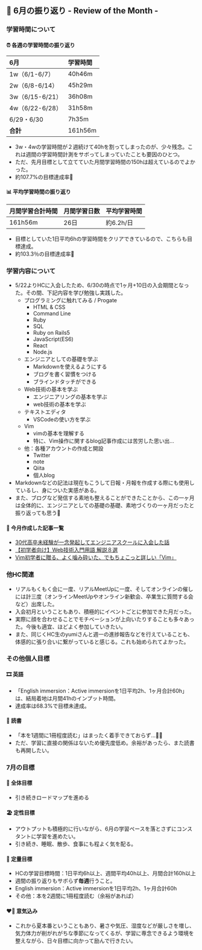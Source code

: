 ## 📆 6月の振り返り - Review of the Month -
### 学習時間について
#### ⏰ 各週の学習時間の振り返り
  
| 6月 | 学習時間 |
|:----|:-------|
|1w（6/1-6/7）|40h46m|
|2w（6/8-6/14）|45h29m|
|3w（6/15-6/21）|36h08m|
|4w（6/22-6/28）|31h58m|
|6/29・6/30|7h35m|
|**合計**|161h56m|

- 3w・4wの学習時間が２週続けて40hを割ってしまったのが、少々残念。これは週間の学習時間計測をサボってしまっていたことも要因のひとつ。 
- ただ、先月目標として立てていた月間学習時間の150hは超えているのでよかった。
- 約107.7%の目標達成率💮
#### 📊 平均学習時間の振り返り

|月間学習合計時間|月間学習日数|平均学習時間|
|:----|:-------|:-------|
|161h56m|26日|約6.2h/日|

- 目標としていた1日平均6hの学習時間をクリアできているので、こちらも目標達成。
- 約103.3％の目標達成率💮

### 学習内容について
- 5/22よりHCに入会したため、6/30の時点で1ヶ月+10日の入会期間となった。その間、下記内容を学び勉強し実践した。
  - プログラミングに触れてみる / Progate
    - HTML & CSS
    - Command Line
    - Ruby
    - SQL
    - Ruby on Rails5
    - JavaScript(ES6)
    - React
    - Node.js
  - エンジニアとしての基礎を学ぶ
    - Markdownを使えるようにする
    - ブログを書く習慣をつける
    - ブラインドタッチができる
  - Web技術の基本を学ぶ
    - エンジニアリングの基本を学ぶ
    - web技術の基本を学ぶ
  - テキストエディタ
    - VSCodeの使い方を学ぶ
  - Vim
    - vimの基本を理解する
    - 特に、Vim操作に関するblog記事作成には苦労した思い出...
  - 他：各種アカウントの作成と開設
    - Twitter
    - note
    - Qiita
    - 個人blog
- Markdownなどの記法は現在もこうして日報・月報を作成する際にも使用しているし、身についた実感がある。
- また、ブログなど発信する素地も整えることができたことから、この一ヶ月は全体的に、エンジニアとしての基礎の基礎、素地づくりの一ヶ月だったと振り返っても思う🌱
#### 📝 今月作成した記事一覧
- [30代高卒未経験が一念発起してエンジニアスクールに入会した話](https://qiita.com/mimimi_zomy/items/2c5d55022eed9a477587)
- [【初学者向け】Web技術入門用語 解説８選](https://qiita.com/mimimi_zomy/items/a83712d82ebb7a62f0d5)
- [Vim初学者に贈る、よく噛み砕いた、でもちょこっと詳しい「Vim」](https://zomy-blog.com/2023/06/26/vim-biggner/)
    
### 他HC関連
- リアルもくもく会に一度、リアルMeetUpに一度、そしてオンラインの催しには計三度（オンラインMeetUpやオンライン新歓会、卒業生に質問する会など）出席した。
- 入会初月ということもあり、積極的にイベントごとに参加できた月だった。
- 実際に顔を合わせることでモチベーションが上向いたりすることも多々あった。今後も適宜、ほどよく参加していきたい。
- また、同じくHC生のyumiさんと週一の進捗報告などを行えていることも、体感的に張り合いに繋がっていると感じる。これも始められてよかった。
### その他個人目標
#### 🎞️ 英語
- 「English immersion：Active immersionを1日平均2h、1ヶ月合計60h」は、結局着地は月間41hのインプット時間。
- 達成率は68.3%で目標未達成。
#### 📖 読書
- 「本を1週間に1冊程度読む」はまったく着手できておらず…🤦‍♀️
- ただ、学習に直接の関係はないため優先度低め。余裕があったら、また読書も再開したい。
### 7月の目標
#### 📍 全体目標
- 引き続きロードマップを進める
#### 🏖️ 定性目標
- アウトプットも積極的に行いながら、6月の学習ペースを落とさずにコンスタントに学習を進めたい。
- 引き続き、睡眠、散歩、食事にも程よく気を配る。
#### 🧭 定量目標
- HCの学習目標時間：1日平均6h以上、週間平均40h以上、月間合計160h以上
- 週間の振り返りもサボらず**毎週**行うこと。
- English immersion：Active immersionを1日平均2h、1ヶ月合計60h
- その他：本を2週間に1冊程度読む（余裕があれば）
#### ❤️‍🔥 意気込み
- これから夏本番ということもあり、暑さや気圧、湿度などが厳しさを増し、気力体力が削がれがちな季節になってくるが、学習に専念できるよう環境を整えながら、日々目標に向かって励んで行きたい。
